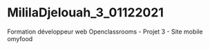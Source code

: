 # MililaDjelouah_3_01122021
Formation développeur web Openclassrooms - Projet 3 - Site mobile omyfood
